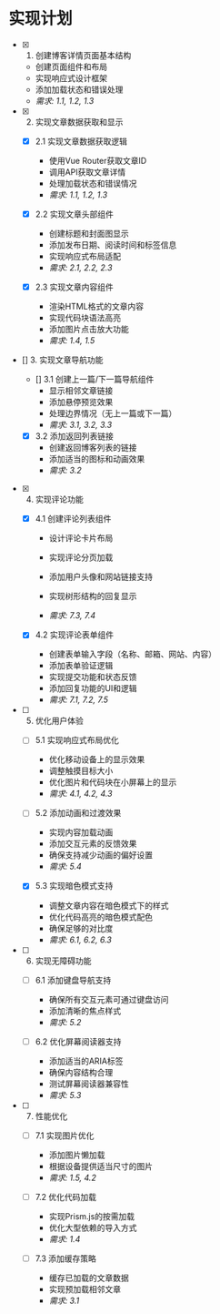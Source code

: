 # 实现计划

- [x] 1. 创建博客详情页面基本结构
  - 创建页面组件和布局
  - 实现响应式设计框架
  - 添加加载状态和错误处理
  - _需求: 1.1, 1.2, 1.3_

- [x] 2. 实现文章数据获取和显示
  - [x] 2.1 实现文章数据获取逻辑
    - 使用Vue Router获取文章ID
    - 调用API获取文章详情
    - 处理加载状态和错误情况
    - _需求: 1.1, 1.2, 1.3_

  - [x] 2.2 实现文章头部组件
    - 创建标题和封面图显示
    - 添加发布日期、阅读时间和标签信息
    - 实现响应式布局适配
    - _需求: 2.1, 2.2, 2.3_

  - [x] 2.3 实现文章内容组件
    - 渲染HTML格式的文章内容
    - 实现代码块语法高亮
    - 添加图片点击放大功能
    - _需求: 1.4, 1.5_

- [] 3. 实现文章导航功能
  - [] 3.1 创建上一篇/下一篇导航组件
    - 显示相邻文章链接
    - 添加悬停预览效果
    - 处理边界情况（无上一篇或下一篇）
    - _需求: 3.1, 3.2, 3.3_

  - [x] 3.2 添加返回列表链接
    - 创建返回博客列表的链接
    - 添加适当的图标和动画效果
    - _需求: 3.2_

- [x] 4. 实现评论功能
  - [x] 4.1 创建评论列表组件
    - 设计评论卡片布局

    - 实现评论分页加载
    - 添加用户头像和网站链接支持
    - 实现树形结构的回复显示
    - _需求: 7.3, 7.4_

  - [x] 4.2 实现评论表单组件
    - 创建表单输入字段（名称、邮箱、网站、内容）
    - 添加表单验证逻辑
    - 实现提交功能和状态反馈
    - 添加回复功能的UI和逻辑
    - _需求: 7.1, 7.2, 7.5_

- [ ] 5. 优化用户体验
  - [ ] 5.1 实现响应式布局优化
    - 优化移动设备上的显示效果
    - 调整触摸目标大小
    - 优化图片和代码块在小屏幕上的显示
    - _需求: 4.1, 4.2, 4.3_

  - [ ] 5.2 添加动画和过渡效果
    - 实现内容加载动画
    - 添加交互元素的反馈效果
    - 确保支持减少动画的偏好设置
    - _需求: 5.4_

  - [x] 5.3 实现暗色模式支持
    - 调整文章内容在暗色模式下的样式
    - 优化代码高亮的暗色模式配色
    - 确保足够的对比度
    - _需求: 6.1, 6.2, 6.3_

- [ ] 6. 实现无障碍功能
  - [ ] 6.1 添加键盘导航支持
    - 确保所有交互元素可通过键盘访问
    - 添加清晰的焦点样式
    - _需求: 5.2_

  - [ ] 6.2 优化屏幕阅读器支持
    - 添加适当的ARIA标签
    - 确保内容结构合理
    - 测试屏幕阅读器兼容性
    - _需求: 5.3_

- [ ] 7. 性能优化
  - [ ] 7.1 实现图片优化
    - 添加图片懒加载
    - 根据设备提供适当尺寸的图片
    - _需求: 1.5, 4.2_

  - [ ] 7.2 优化代码加载
    - 实现Prism.js的按需加载
    - 优化大型依赖的导入方式
    - _需求: 1.4_

  - [ ] 7.3 添加缓存策略
    - 缓存已加载的文章数据
    - 实现预加载相邻文章
    - _需求: 3.1_
